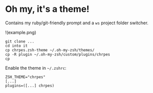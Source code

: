# Oh my, it's a theme!

Contains my ruby/git-friendly prompt and a ``ws`` project folder switcher.

!(example.png)

```
git clone ...
cd into it
cp chrpes.zsh-theme ~/.oh-my-zsh/themes/
cp -R plugin ~/.oh-my-zsh/custom/plugins/chrpes
cp
```

Enable the theme in ``~/.zshrc``:

```
ZSH_THEME="chrpes"
[...]
plugins=([...] chrpes)
```
